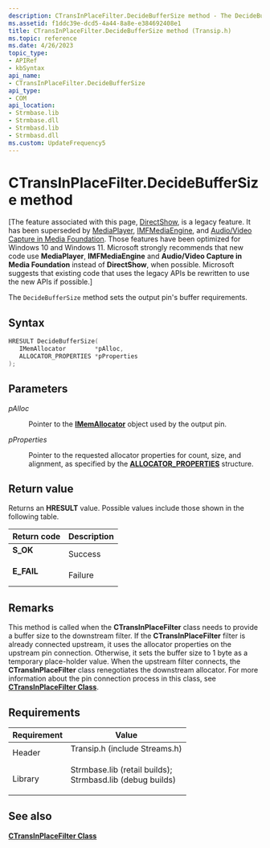 ```yaml
---
description: CTransInPlaceFilter.DecideBufferSize method - The DecideBufferSize method sets the output pin's buffer requirements.
ms.assetid: f1ddc39e-dcd5-4a44-8a8e-e384692408e1
title: CTransInPlaceFilter.DecideBufferSize method (Transip.h)
ms.topic: reference
ms.date: 4/26/2023
topic_type: 
- APIRef
- kbSyntax
api_name: 
- CTransInPlaceFilter.DecideBufferSize
api_type: 
- COM
api_location: 
- Strmbase.lib
- Strmbase.dll
- Strmbasd.lib
- Strmbasd.dll
ms.custom: UpdateFrequency5
---
```


# CTransInPlaceFilter.DecideBufferSize method

\[The feature associated with this page, [DirectShow](/windows/win32/directshow/directshow), is a legacy feature. It has been superseded by [MediaPlayer](/uwp/api/Windows.Media.Playback.MediaPlayer), [IMFMediaEngine](/windows/win32/api/mfmediaengine/nn-mfmediaengine-imfmediaengine), and [Audio/Video Capture in Media Foundation](windows/win32/medfound/audio-video-capture-in-media-foundation). Those features have been optimized for Windows 10 and Windows 11. Microsoft strongly recommends that new code use **MediaPlayer**, **IMFMediaEngine** and **Audio/Video Capture in Media Foundation** instead of **DirectShow**, when possible. Microsoft suggests that existing code that uses the legacy APIs be rewritten to use the new APIs if possible.\]

The `DecideBufferSize` method sets the output pin's buffer requirements.

## Syntax


```C++
HRESULT DecideBufferSize(
   IMemAllocator        *pAlloc,
   ALLOCATOR_PROPERTIES *pProperties
);
```



## Parameters

<dl> <dt>

*pAlloc* 
</dt> <dd>

Pointer to the [**IMemAllocator**](/windows/desktop/api/Strmif/nn-strmif-imemallocator) object used by the output pin.

</dd> <dt>

*pProperties* 
</dt> <dd>

Pointer to the requested allocator properties for count, size, and alignment, as specified by the [**ALLOCATOR\_PROPERTIES**](/windows/win32/api/strmif/ns-strmif-allocator_properties) structure.

</dd> </dl>

## Return value

Returns an **HRESULT** value. Possible values include those shown in the following table.



| Return code                                                                            | Description        |
|----------------------------------------------------------------------------------------|--------------------|
| <dl> <dt>**S\_OK**</dt> </dl>   | Success<br/> |
| <dl> <dt>**E\_FAIL**</dt> </dl> | Failure<br/> |



 

## Remarks

This method is called when the **CTransInPlaceFilter** class needs to provide a buffer size to the downstream filter. If the **CTransInPlaceFilter** filter is already connected upstream, it uses the allocator properties on the upstream pin connection. Otherwise, it sets the buffer size to 1 byte as a temporary place-holder value. When the upstream filter connects, the **CTransInPlaceFilter** class renegotiates the downstream allocator. For more information about the pin connection process in this class, see [**CTransInPlaceFilter Class**](ctransinplacefilter.md).

## Requirements



| Requirement | Value |
|--------------------|--------------------------------------------------------------------------------------------------------------------------------------------------------------------------------------------|
| Header<br/>  | <dl> <dt>Transip.h (include Streams.h)</dt> </dl>                                                                                   |
| Library<br/> | <dl> <dt>Strmbase.lib (retail builds); </dt> <dt>Strmbasd.lib (debug builds)</dt> </dl> |



## See also

<dl> <dt>

[**CTransInPlaceFilter Class**](ctransinplacefilter.md)
</dt> </dl>

 

 




